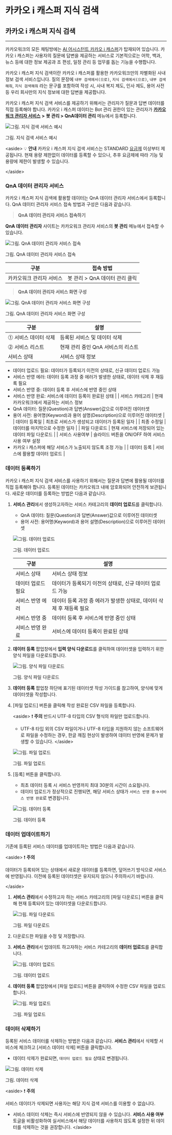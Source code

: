 # 카카오 i 캐스퍼 지식 검색

## 카카오 i 캐스퍼 지식 검색

***

카카오워크의 모든 채팅방에는 [AI 어시스턴트 카카오 i 캐스퍼](https://kakaowork.oopy.io/user/kasper)가 탑재되어 있습니다. 카카오 i 캐스퍼는 사용자의 질문에 답변을 제공하는 서비스로 기본적으로는 어학, 백과, 뉴스 등에 대한 정보 제공과 조 편성, 일정 관리 등 업무를 돕는 기능을 수행합니다.

카카오 i 캐스퍼 지식 검색이란 카카오 i 캐스퍼를 활용한 카카오워크만의 차별화된 사내 정보 검색 서비스입니다. 질의 문장에 `내부 검색에서(으로)`, `지식 검색에서(으로)`, `내부 검색해줘`, `지식 검색해줘` 라는 문구를 포함하여 작성 시, 사내 복지 제도, 인사 제도, 용어 사전 등 우리 회사만의 지식 정보에 대한 답변을 제공합니다.

카카오 i 캐스퍼 지식 검색 서비스를 제공하기 위해서는 관리자가 질문과 답변 데이터를 직접 등록해야 합니다. 카카오 i 캐스퍼 데이터는 Bot 관리 권한이 있는 관리자가 [**카카오워크 관리자 서비스**](https://admin.kakaowork.com/) **>** **봇 관리 > QnA데이터 관리** 메뉴에서 등록합니다.

![그림. 지식 검색 서비스 예시](https://s3-us-west-2.amazonaws.com/secure.notion-static.com/b9824456-3684-4fa4-b7d0-404341db0250/%E1%84%8C%E1%85%B5%E1%84%89%E1%85%B5%E1%86%A8\_%E1%84%80%E1%85%A5%E1%86%B7%E1%84%89%E1%85%A2%E1%86%A8\_%E1%84%89%E1%85%A5%E1%84%87%E1%85%B5%E1%84%89%E1%85%B3\_%E1%84%8B%E1%85%A8%E1%84%89%E1%85%B5.png)

그림. 지식 검색 서비스 예시

\<aside> 💡 **안내** 카카오 i 캐스퍼 지식 검색 서비스는 STANDARD [요금제](https://www.kakaowork.com/pricing) 이상부터 제공됩니다. 현재 용량 제한없이 데이터를 등록할 수 있으나, 추후 요금제에 따라 기능 및 용량에 제한이 발생할 수 있습니다.

\</aside>

### QnA 데이터 관리자 서비스

카카오 i 캐스퍼 지식 검색에 활용할 데이터는 QnA 데이터 관리자 서비스에서 등록합니다. QnA 데이터 관리자 서비스 접속 방법과 구성은 다음과 같습니다.

> **QnA 데이터 관리자 서비스 접속하기**

**QnA 데이터 관리자** 사이트는 카카오워크 관리자 서비스의 **봇 관리** 메뉴에서 접속할 수 있습니다.

![그림. QnA 데이터 관리자 서비스 접속](https://s3-us-west-2.amazonaws.com/secure.notion-static.com/78b295ed-1a68-4929-81c7-3384eaff4791/QnA\_%E1%84%83%E1%85%A6%E1%84%8B%E1%85%B5%E1%84%90%E1%85%A5\_%E1%84%80%E1%85%AA%E1%86%AB%E1%84%85%E1%85%B5%E1%84%8C%E1%85%A1\_%E1%84%89%E1%85%A5%E1%84%87%E1%85%B5%E1%84%89%E1%85%B3\_%E1%84%8C%E1%85%A5%E1%86%B8%E1%84%89%E1%85%A9%E1%86%A8.png)

그림. QnA 데이터 관리자 서비스 접속

| 구분            | 접속 방법                |
| ------------- | -------------------- |
| 카카오워크 관리자 서비스 | 봇 관리 > QnA 데이터 관리 클릭 |

> **QnA 데이터 관리자 서비스 화면 구성**

![그림. QnA 데이터 관리자 서비스 화면 구성](https://s3-us-west-2.amazonaws.com/secure.notion-static.com/7c2d32f8-e665-48ab-a35a-0a0a59e1f172/QnA\_%E1%84%83%E1%85%A6%E1%84%8B%E1%85%B5%E1%84%90%E1%85%A5\_%E1%84%80%E1%85%AA%E1%86%AB%E1%84%85%E1%85%B5%E1%84%8C%E1%85%A1\_%E1%84%89%E1%85%A5%E1%84%87%E1%85%B5%E1%84%89%E1%85%B3\_%E1%84%80%E1%85%AE%E1%84%89%E1%85%A5%E1%86%BC.png)

그림. QnA 데이터 관리자 서비스 화면 구성

| 구분           | 설명                    |
| ------------ | --------------------- |
| ⓵ 서비스 데이터 삭제 | 등록된 서비스 및 데이터 삭제      |
| ⓶ 서비스 리스트    | 현재 관리 중인 QnA 서비스의 리스트 |
| 서비스 상태       | 서비스 상태 정보             |

* 데이터 업로드 필요: 데이터가 등록되기 이전의 상태로, 신규 데이터 업로드 가능
* 서비스 반영 에러: 데이터 등록 과정 중 에러가 발생한 상태로, 데이터 삭제 후 재등록 필요
* 서비스 반영 중: 데이터 등록 후 서비스에 반영 중인 상태
* 서비스 반영 완료: 서비스에 데이터 등록이 완료된 상태 | | 서비스 카테고리 | 현재 카카오워크에서 제공하는 서비스 정보
* QnA 데이터: 질문(Question)과 답변(Answer)값으로 이루어진 데이터셋
* 용어 사전: 용어명(Keyword)과 용어 설명(Description)으로 이루어진 데이터셋 | | 데이터 등록일 | 최초로 서비스가 생성되고 데이터가 등록된 일자 | | 최종 수정일 | 데이터를 마지막으로 수정한 일자 | | 파일 다운로드 | 현재 서비스에 저장되어 있는 데이터 파일 다운로드 | | 서비스 사용여부 | 슬라이드 버튼을 ON/OFF 하여 서비스 사용 여부 설정
* 카카오 i 캐스퍼에 해당 서비스가 노출되지 않도록 조정 가능 | | 데이터 등록 | 서비스에 활용할 데이터 업로드 |

### 데이터 등록하기

카카오 i 캐스퍼 지식 검색 서비스를 사용하기 위해서는 질문과 답변에 활용될 데이터를 직접 등록해야 합니다. 등록된 데이터는 카카오워크 내에 암호화되어 안전하게 보관됩니다. 새로운 데이터를 등록하는 방법은 다음과 같습니다.

1.  **서비스 관리**에서 생성하고자하는 서비스 카테고리의 **데이터 업로드**를 클릭합니다.

    * QnA 데이터: 질문(Question)과 답변(Answer)값으로 이루어진 데이터셋
    * 용어 사전: 용어명(Keyword)과 용어 설명(Description)으로 이루어진 데이터셋

    ![그림. 데이터 업로드](https://s3-us-west-2.amazonaws.com/secure.notion-static.com/1f08d102-adcb-430d-8c4c-3c760deeab29/%E1%84%83%E1%85%A6%E1%84%8B%E1%85%B5%E1%84%90%E1%85%A5\_%E1%84%8B%E1%85%A5%E1%86%B8%E1%84%85%E1%85%A9%E1%84%83%E1%85%B3.png)

    그림. 데이터 업로드

    | 구분         | 설명                                       |
    | ---------- | ---------------------------------------- |
    | 서비스 상태     | 서비스 상태 정보                                |
    | 데이터 업로드 필요 | 데이터가 등록되기 이전의 상태로, 신규 데이터 업로드 가능         |
    | 서비스 반영 에러  | 데이터 등록 과정 중 에러가 발생한 상태로, 데이터 삭제 후 재등록 필요 |
    | 서비스 반영 중   | 데이터 등록 후 서비스에 반영 중인 상태                   |
    | 서비스 반영 완료  | 서비스에 데이터 등록이 완료된 상태                      |
2.  **데이터 등록** 팝업창에서 **입력 양식 다운로드**를 클릭하여 데이터셋을 입력하기 위한 양식 파일을 다운로드합니다.

    ![그림. 양식 파일 다운로드](https://s3-us-west-2.amazonaws.com/secure.notion-static.com/2fdc2512-eeea-416c-9599-1ab038997078/%E1%84%8B%E1%85%A3%E1%86%BC%E1%84%89%E1%85%B5%E1%86%A8\_%E1%84%91%E1%85%A1%E1%84%8B%E1%85%B5%E1%86%AF\_%E1%84%83%E1%85%A1%E1%84%8B%E1%85%AE%E1%86%AB%E1%84%85%E1%85%A9%E1%84%83%E1%85%B3.png)

    그림. 양식 파일 다운로드
3. **데이터 등록** 팝업창 하단에 표기된 데이터셋 작성 가이드를 참고하여, 양식에 맞게 데이터셋을 작성합니다.
4.  [파일 업로드] 버튼을 클릭해 작성 완료된 CSV 파일을 등록합니다.

    \<aside> ❗ **주의** 반드시 UTF-8 타입의 CSV 형식의 파일만 업로드합니다.

    * UTF-8 타입 외의 CSV 파일이거나 UTF-8 타입을 지원하지 않는 소프트웨어로 파일을 수정하는 경우, 한글 깨짐 현상이 발생하여 데이터 반영에 문제가 발생할 수 있습니다. \</aside>

    ![그림. 파일 업로드](https://s3-us-west-2.amazonaws.com/secure.notion-static.com/dd21cc03-96e1-4774-9eaf-c5fcc10db616/%E1%84%91%E1%85%A1%E1%84%8B%E1%85%B5%E1%86%AF\_%E1%84%8B%E1%85%A5%E1%86%B8%E1%84%85%E1%85%A9%E1%84%83%E1%85%B3.png)

    그림. 파일 업로드
5.  [등록] 버튼을 클릭합니다.

    * 최초 데이터 등록 시 서비스 반영까지 최대 30분의 시간이 소요됩니다.
    * 데이터 업로드가 정상적으로 진행되면, 해당 서비스 상태가 `서비스 반영 중`→`서비스 반영 완료`로 변경됩니다.

    ![그림. 데이터 등록](https://s3-us-west-2.amazonaws.com/secure.notion-static.com/ce39ce3b-58fe-425a-a2eb-4244e64ce08c/%E1%84%91%E1%85%A1%E1%84%8B%E1%85%B5%E1%86%AF\_%E1%84%8B%E1%85%A5%E1%86%B8%E1%84%85%E1%85%A9%E1%84%83%E1%85%B3.png)

    그림. 데이터 등록

### 데이터 업데이트하기

기존에 등록된 서비스 데이터를 업데이트하는 방법은 다음과 같습니다.

\<aside> ❗ **주의**

데이터가 등록되어 있는 상태에서 새로운 데이터를 등록하면, 덮어쓰기 방식으로 서비스에 반영됩니다. 이전에 등록된 데이터셋은 유지되지 않으니 주의하시기 바랍니다.

\</aside>

1.  **서비스 관리**에서 수정하고자 하는 서비스 카테고리의 [파일 다운로드] 버튼을 클릭해 현재 등록되어 있는 데이터셋을 다운로드합니다.

    ![그림. 파일 다운로드](https://s3-us-west-2.amazonaws.com/secure.notion-static.com/87e46851-3806-4f51-a3e7-0c483311238a/%E1%84%91%E1%85%A1%E1%84%8B%E1%85%B5%E1%86%AF\_%E1%84%83%E1%85%A1%E1%84%8B%E1%85%AE%E1%86%AB%E1%84%85%E1%85%A9%E1%84%83%E1%85%B3.png)

    그림. 파일 다운로드
2. 다운로드한 파일을 수정 및 저장합니다.
3.  **서비스 관리**에서 업데이트 하고자하는 서비스 카테고리의 **데이터 업로드**를 클릭합니다.

    ![그림. 데이터 업로드](https://s3-us-west-2.amazonaws.com/secure.notion-static.com/05a8ed74-f155-4e22-a3d7-c45317989808/%E1%84%83%E1%85%A6%E1%84%8B%E1%85%B5%E1%84%90%E1%85%A5\_%E1%84%8B%E1%85%A5%E1%86%B8%E1%84%85%E1%85%A9%E1%84%83%E1%85%B3.png)

    그림. 데이터 업로드
4.  **데이터 등록** 팝업창에서 [파일 업로드] 버튼을 클릭하여 수정한 CSV 파일을 업로드합니다.

    ![그림. 파일 업로드](https://s3-us-west-2.amazonaws.com/secure.notion-static.com/47c1fd0c-7a20-4bcd-a38c-66226128800f/%E1%84%91%E1%85%A1%E1%84%8B%E1%85%B5%E1%86%AF\_%E1%84%8B%E1%85%A5%E1%86%B8%E1%84%85%E1%85%A9%E1%84%83%E1%85%B3.png)

    그림. 파일 업로드

### 데이터 삭제하기

등록된 서비스 데이터를 삭제하는 방법은 다음과 같습니다. **서비스 관리**에서 삭제할 서비스에 체크하고 [서비스 데이터 삭제] 버튼을 클릭합니다.

* 데이터 삭제가 완료되면, `데이터 업로드 필요` 상태로 변경됩니다.

![그림. 데이터 삭제](https://s3-us-west-2.amazonaws.com/secure.notion-static.com/7f4cf5a6-fa69-467a-acc7-2cd3cffc5204/%E1%84%91%E1%85%A1%E1%84%8B%E1%85%B5%E1%86%AF\_%E1%84%8B%E1%85%A5%E1%86%B8%E1%84%85%E1%85%A9%E1%84%83%E1%85%B3-2.png)

그림. 데이터 삭제

\<aside> ❗ **주의**

서비스 데이터가 삭제되면 사용자는 해당 지식 검색 서비스를 이용할 수 없습니다.

* 서비스 데이터 삭제는 즉시 서비스에 반영되지 않을 수 있습니다. **서비스 사용 여부** 토글을 비활성화하여 실서비스에서 해당 데이터를 사용하지 않도록 설정한 뒤 데이터를 삭제하는 것을 권장합니다. \</aside>
